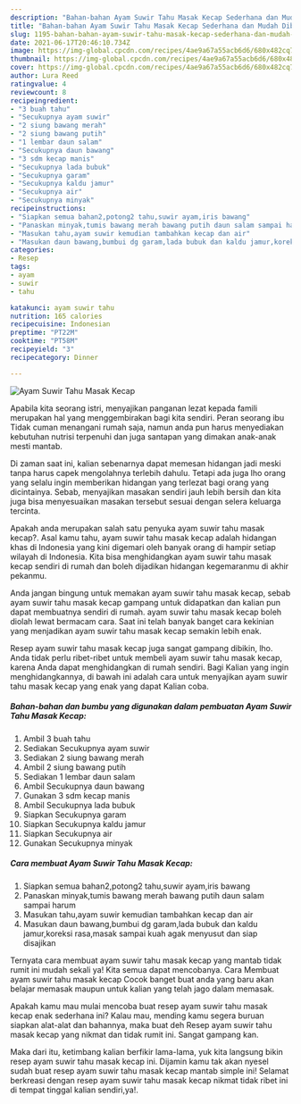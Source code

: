 ```yaml
---
description: "Bahan-bahan Ayam Suwir Tahu Masak Kecap Sederhana dan Mudah Dibuat"
title: "Bahan-bahan Ayam Suwir Tahu Masak Kecap Sederhana dan Mudah Dibuat"
slug: 1195-bahan-bahan-ayam-suwir-tahu-masak-kecap-sederhana-dan-mudah-dibuat
date: 2021-06-17T20:46:10.734Z
image: https://img-global.cpcdn.com/recipes/4ae9a67a55acb6d6/680x482cq70/ayam-suwir-tahu-masak-kecap-foto-resep-utama.jpg
thumbnail: https://img-global.cpcdn.com/recipes/4ae9a67a55acb6d6/680x482cq70/ayam-suwir-tahu-masak-kecap-foto-resep-utama.jpg
cover: https://img-global.cpcdn.com/recipes/4ae9a67a55acb6d6/680x482cq70/ayam-suwir-tahu-masak-kecap-foto-resep-utama.jpg
author: Lura Reed
ratingvalue: 4
reviewcount: 8
recipeingredient:
- "3 buah tahu"
- "Secukupnya ayam suwir"
- "2 siung bawang merah"
- "2 siung bawang putih"
- "1 lembar daun salam"
- "Secukupnya daun bawang"
- "3 sdm kecap manis"
- "Secukupnya lada bubuk"
- "Secukupnya garam"
- "Secukupnya kaldu jamur"
- "Secukupnya air"
- "Secukupnya minyak"
recipeinstructions:
- "Siapkan semua bahan2,potong2 tahu,suwir ayam,iris bawang"
- "Panaskan minyak,tumis bawang merah bawang putih daun salam sampai harum"
- "Masukan tahu,ayam suwir kemudian tambahkan kecap dan air"
- "Masukan daun bawang,bumbui dg garam,lada bubuk dan kaldu jamur,koreksi rasa,masak sampai kuah agak menyusut dan siap disajikan"
categories:
- Resep
tags:
- ayam
- suwir
- tahu

katakunci: ayam suwir tahu 
nutrition: 165 calories
recipecuisine: Indonesian
preptime: "PT22M"
cooktime: "PT58M"
recipeyield: "3"
recipecategory: Dinner

---
```



![Ayam Suwir Tahu Masak Kecap](https://img-global.cpcdn.com/recipes/4ae9a67a55acb6d6/680x482cq70/ayam-suwir-tahu-masak-kecap-foto-resep-utama.jpg)

Apabila kita seorang istri, menyajikan panganan lezat kepada famili merupakan hal yang menggembirakan bagi kita sendiri. Peran seorang ibu Tidak cuman menangani rumah saja, namun anda pun harus menyediakan kebutuhan nutrisi terpenuhi dan juga santapan yang dimakan anak-anak mesti mantab.

Di zaman  saat ini, kalian sebenarnya dapat memesan hidangan jadi meski tanpa harus capek mengolahnya terlebih dahulu. Tetapi ada juga lho orang yang selalu ingin memberikan hidangan yang terlezat bagi orang yang dicintainya. Sebab, menyajikan masakan sendiri jauh lebih bersih dan kita juga bisa menyesuaikan masakan tersebut sesuai dengan selera keluarga tercinta. 



Apakah anda merupakan salah satu penyuka ayam suwir tahu masak kecap?. Asal kamu tahu, ayam suwir tahu masak kecap adalah hidangan khas di Indonesia yang kini digemari oleh banyak orang di hampir setiap wilayah di Indonesia. Kita bisa menghidangkan ayam suwir tahu masak kecap sendiri di rumah dan boleh dijadikan hidangan kegemaranmu di akhir pekanmu.

Anda jangan bingung untuk memakan ayam suwir tahu masak kecap, sebab ayam suwir tahu masak kecap gampang untuk didapatkan dan kalian pun dapat membuatnya sendiri di rumah. ayam suwir tahu masak kecap boleh diolah lewat bermacam cara. Saat ini telah banyak banget cara kekinian yang menjadikan ayam suwir tahu masak kecap semakin lebih enak.

Resep ayam suwir tahu masak kecap juga sangat gampang dibikin, lho. Anda tidak perlu ribet-ribet untuk membeli ayam suwir tahu masak kecap, karena Anda dapat menghidangkan di rumah sendiri. Bagi Kalian yang ingin menghidangkannya, di bawah ini adalah cara untuk menyajikan ayam suwir tahu masak kecap yang enak yang dapat Kalian coba.

<!--inarticleads1-->

##### Bahan-bahan dan bumbu yang digunakan dalam pembuatan Ayam Suwir Tahu Masak Kecap:

1. Ambil 3 buah tahu
1. Sediakan Secukupnya ayam suwir
1. Sediakan 2 siung bawang merah
1. Ambil 2 siung bawang putih
1. Sediakan 1 lembar daun salam
1. Ambil Secukupnya daun bawang
1. Gunakan 3 sdm kecap manis
1. Ambil Secukupnya lada bubuk
1. Siapkan Secukupnya garam
1. Siapkan Secukupnya kaldu jamur
1. Siapkan Secukupnya air
1. Gunakan Secukupnya minyak




<!--inarticleads2-->

##### Cara membuat Ayam Suwir Tahu Masak Kecap:

1. Siapkan semua bahan2,potong2 tahu,suwir ayam,iris bawang
1. Panaskan minyak,tumis bawang merah bawang putih daun salam sampai harum
1. Masukan tahu,ayam suwir kemudian tambahkan kecap dan air
1. Masukan daun bawang,bumbui dg garam,lada bubuk dan kaldu jamur,koreksi rasa,masak sampai kuah agak menyusut dan siap disajikan




Ternyata cara membuat ayam suwir tahu masak kecap yang mantab tidak rumit ini mudah sekali ya! Kita semua dapat mencobanya. Cara Membuat ayam suwir tahu masak kecap Cocok banget buat anda yang baru akan belajar memasak maupun untuk kalian yang telah jago dalam memasak.

Apakah kamu mau mulai mencoba buat resep ayam suwir tahu masak kecap enak sederhana ini? Kalau mau, mending kamu segera buruan siapkan alat-alat dan bahannya, maka buat deh Resep ayam suwir tahu masak kecap yang nikmat dan tidak rumit ini. Sangat gampang kan. 

Maka dari itu, ketimbang kalian berfikir lama-lama, yuk kita langsung bikin resep ayam suwir tahu masak kecap ini. Dijamin kamu tak akan nyesel sudah buat resep ayam suwir tahu masak kecap mantab simple ini! Selamat berkreasi dengan resep ayam suwir tahu masak kecap nikmat tidak ribet ini di tempat tinggal kalian sendiri,ya!.

